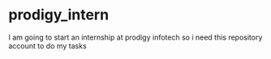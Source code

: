 # prodigy_intern
I am going to start an internship at prodigy infotech so i need this repository account to do my tasks
